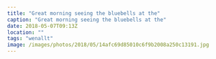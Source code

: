 ```yaml
---
title: "Great morning seeing the bluebells at the"
caption: "Great morning seeing the bluebells at the"
date: 2018-05-07T09:13Z
location: ""
tags: "wenallt"
image: /images/photos/2018/05/14afc69d85010c6f9b2008a250c13191.jpg
---
```

